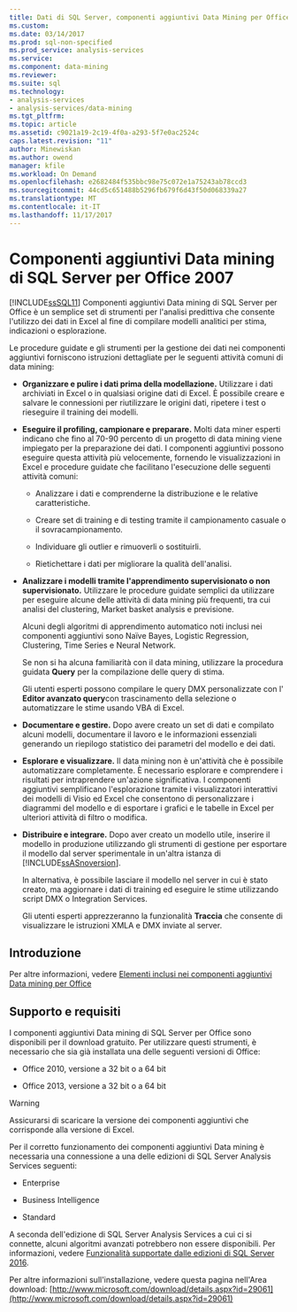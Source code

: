 ```yaml
---
title: Dati di SQL Server, componenti aggiuntivi Data Mining per Office | Documenti Microsoft
ms.custom: 
ms.date: 03/14/2017
ms.prod: sql-non-specified
ms.prod_service: analysis-services
ms.service: 
ms.component: data-mining
ms.reviewer: 
ms.suite: sql
ms.technology:
- analysis-services
- analysis-services/data-mining
ms.tgt_pltfrm: 
ms.topic: article
ms.assetid: c9021a19-2c19-4f0a-a293-5f7e0ac2524c
caps.latest.revision: "11"
author: Minewiskan
ms.author: owend
manager: kfile
ms.workload: On Demand
ms.openlocfilehash: e2682484f535bbc98e75c072e1a75243ab78ccd3
ms.sourcegitcommit: 44cd5c651488b5296fb679f6d43f50d068339a27
ms.translationtype: MT
ms.contentlocale: it-IT
ms.lasthandoff: 11/17/2017
---
```

# <a name="sql-server-data-mining-add-ins-for-office"></a>Componenti aggiuntivi Data mining di SQL Server per Office 2007
  [!INCLUDE[ssSQL11](../../includes/sssql11-md.md)] Componenti aggiuntivi Data mining di SQL Server per Office è un semplice set di strumenti per l'analisi predittiva che consente l'utilizzo dei dati in Excel al fine di compilare modelli analitici per stima, indicazioni o esplorazione.  
  
 Le procedure guidate e gli strumenti per la gestione dei dati nei componenti aggiuntivi forniscono istruzioni dettagliate per le seguenti attività comuni di data mining:  
  
-   **Organizzare e pulire i dati prima della modellazione.** Utilizzare i dati archiviati in Excel o in qualsiasi origine dati di Excel. È possibile creare e salvare le connessioni per riutilizzare le origini dati, ripetere i test o rieseguire il training dei modelli.  
  
-   **Eseguire il profiling, campionare e preparare.** Molti data miner esperti indicano che fino al 70-90 percento di un progetto di data mining viene impiegato per la preparazione dei dati. I componenti aggiuntivi possono eseguire questa attività più velocemente, fornendo le visualizzazioni in Excel e procedure guidate che facilitano l'esecuzione delle seguenti attività comuni:  
  
    -   Analizzare i dati e comprenderne la distribuzione e le relative caratteristiche.  
  
    -   Creare set di training e di testing tramite il campionamento casuale o il sovracampionamento.  
  
    -   Individuare gli outlier e rimuoverli o sostituirli.  
  
    -   Rietichettare i dati per migliorare la qualità dell'analisi.  
  
-   **Analizzare i modelli tramite l'apprendimento supervisionato o non supervisionato.** Utilizzare le procedure guidate semplici da utilizzare per eseguire alcune delle attività di data mining più frequenti, tra cui analisi del clustering, Market basket analysis e previsione.  
  
     Alcuni degli algoritmi di apprendimento automatico noti inclusi nei componenti aggiuntivi sono Naïve Bayes, Logistic Regression, Clustering, Time Series e Neural Network.  
  
     Se non si ha alcuna familiarità con il data mining, utilizzare la procedura guidata **Query** per la compilazione delle query di stima.  
  
     Gli utenti esperti possono compilare le query DMX personalizzate con l' **Editor avanzato query**con trascinamento della selezione o automatizzare le stime usando VBA di Excel.  
  
-   **Documentare e gestire.** Dopo avere creato un set di dati e compilato alcuni modelli, documentare il lavoro e le informazioni essenziali generando un riepilogo statistico dei parametri del modello e dei dati.  
  
-   **Esplorare e visualizzare.** Il data mining non è un'attività che è possibile automatizzare completamente. È necessario esplorare e comprendere i risultati per intraprendere un'azione significativa. I componenti aggiuntivi semplificano l'esplorazione tramite i visualizzatori interattivi dei modelli di Visio ed Excel che consentono di personalizzare i diagrammi del modello e di esportare i grafici e le tabelle in Excel per ulteriori attività di filtro o modifica.  
  
-   **Distribuire e integrare.** Dopo aver creato un modello utile, inserire il modello in produzione utilizzando gli strumenti di gestione per esportare il modello dal server sperimentale in un'altra istanza di [!INCLUDE[ssASnoversion](../../includes/ssasnoversion-md.md)].  
  
     In alternativa, è possibile lasciare il modello nel server in cui è stato creato, ma aggiornare i dati di training ed eseguire le stime utilizzando script DMX o Integration Services.  
  
     Gli utenti esperti apprezzeranno la funzionalità **Traccia** che consente di visualizzare le istruzioni XMLA e DMX inviate al server.  
  
## <a name="getting-started"></a>Introduzione  
 Per altre informazioni, vedere [Elementi inclusi nei componenti aggiuntivi Data mining per Office](http://go.microsoft.com/fwlink/p/?LinkId=616849)  
  
## <a name="support-and-requirements"></a>Supporto e requisiti  
 I componenti aggiuntivi Data mining di SQL Server per Office sono disponibili per il download gratuito. Per utilizzare questi strumenti, è necessario che sia già installata una delle seguenti versioni di Office:  
  
-   Office 2010, versione a 32 bit o a 64 bit  
  
-   Office 2013, versione a 32 bit o a 64 bit  
  
> [!WARNING]  
>  Assicurarsi di scaricare la versione dei componenti aggiuntivi che corrisponde alla versione di Excel.  
  
 Per il corretto funzionamento dei componenti aggiuntivi Data mining è necessaria una connessione a una delle edizioni di SQL Server Analysis Services seguenti:  
  
-   Enterprise  
  
-   Business Intelligence  
  
-   Standard  
  
 A seconda dell'edizione di SQL Server Analysis Services a cui ci si connette, alcuni algoritmi avanzati potrebbero non essere disponibili. Per informazioni, vedere [Funzionalità supportate dalle edizioni di SQL Server 2016](../../analysis-services/analysis-services-features-supported-by-the-editions-of-sql-server-2016.md).  
  
 Per altre informazioni sull'installazione, vedere questa pagina nell'Area download: [http://www.microsoft.com/download/details.aspx?id=29061](http://www.microsoft.com/download/details.aspx?id=29061)  
  
  
